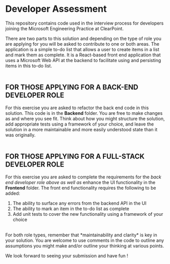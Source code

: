 # Developer Assessment

This repository contains code used in the interview process for developers joining the Microsoft Engineering Practice at ClearPoint.

There are two parts to this solution and depending on the type of role you are applying for you will be asked to contribute to one or both areas.
The application is a simple to-do list that allows a user to create items in a list and mark them as complete.
It is a React-based front end application that uses a Microsoft Web API at the backend to facilitate using and persisting items in this to-do list.
<br/><br/>

## FOR THOSE APPLYING FOR A BACK-END DEVELOPER ROLE

For this exercise you are asked to refactor the back end code in this solution. This code is in the **Backend** folder.
You are free to make changes as and where you see fit. Think about how you might structure the solution, add appropriate tests using a framework of your choice, and leave the solution in a more maintainable and more easily understood state than it was originally.
<br/><br/>

## FOR THOSE APPLYING FOR A FULL-STACK DEVELOPER ROLE

For this exercise you are asked to complete the requirements for the *back end developer role above as well as* enhance the UI functionality in the **Frontend** folder.
The front end functionality requires the following to be added:

1. The ability to surface any errors from the backend API in the UI
2. The ability to mark an item in the to-do list as complete
3. Add unit tests to cover the new functionality using a framework of your choice

<br/>
For both role types, remember that *maintainability and clarity* is key in your solution. 
You are welcome to use comments in the code to outline any assumptions you might make and/or outline your thinking at various points.

We look forward to seeing your submission and have fun !
